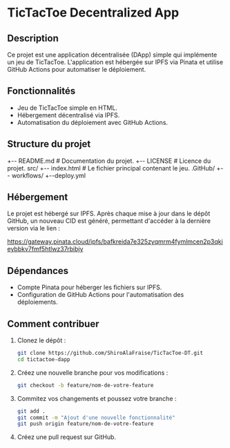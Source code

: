 # TicTacToe Decentralized App

## Description
Ce projet est une application décentralisée (DApp) simple qui implémente un jeu de TicTacToe. L'application est hébergée sur IPFS via Pinata et utilise GitHub Actions pour automatiser le déploiement.

## Fonctionnalités
- Jeu de TicTacToe simple en HTML.
- Hébergement décentralisé via IPFS.
- Automatisation du déploiement avec GitHub Actions.

## Structure du projet
+-- README.md # Documentation du projet. 
+-- LICENSE # Licence du projet.
src/ 
   +-- index.html # Le fichier principal contenant le jeu. 
.GitHub/
   +-- workflows/
	+--deploy.yml


## Hébergement
Le projet est hébergé sur IPFS. Après chaque mise à jour dans le dépôt GitHub, un nouveau CID est généré, permettant d'accéder à la dernière version via le lien :

https://gateway.pinata.cloud/ipfs/bafkreida7e325zyqmrm4fymlmcen2p3qkieybbkv7fmf5htlwz37rbibjy


## Dépendances
- Compte Pinata pour héberger les fichiers sur IPFS.
- Configuration de GitHub Actions pour l'automatisation des déploiements.

## Comment contribuer
1. Clonez le dépôt :
   ```bash
   git clone https://github.com/ShiroAlaFraise/TicTacToe-DT.git
   cd tictactoe-dapp
2. Créez une nouvelle branche pour vos modifications :
   ```bash
   git checkout -b feature/nom-de-votre-feature
4. Commitez vos changements et poussez votre branche :
   ```bash
   git add .
   git commit -m "Ajout d'une nouvelle fonctionnalité"
   git push origin feature/nom-de-votre-feature
6. Créez une pull request sur GitHub.
